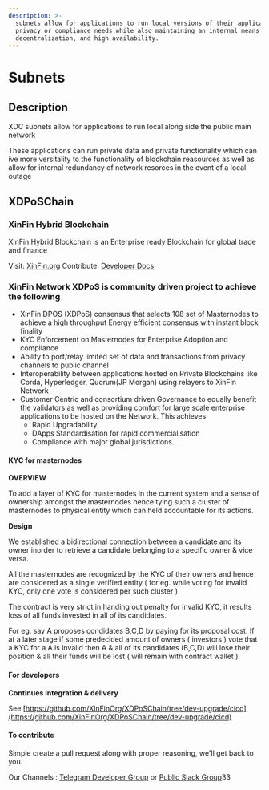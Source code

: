 ```yaml
---
description: >-
  subnets allow for applications to run local versions of their application for
  privacy or compliance needs while also maintaining an internal means of
  decentralization, and high availability.
---
```


# Subnets



## Description

XDC subnets allow for applications to run local along side the public main network&#x20;

These applications can run private data and private functionality which can ive more versitality to the functionality of blockchain reasources as well as allow for internal redundancy of network resorces in the event of a local outage&#x20;

## XDPoSChain

### XinFin Hybrid Blockchain

XinFin Hybrid Blockchain is an Enterprise ready Blockchain for global trade and finance

Visit: [XinFin.org](https://xinfin.org/) Contribute: [Developer Docs](https://docs.xinfin.org/)

### XinFin Network XDPoS is community driven project to achieve the following

* XinFin DPOS (XDPoS) consensus that selects 108 set of Masternodes to achieve a high throughput Energy efficient consensus with instant block finality
* KYC Enforcement on Masternodes for Enterprise Adoption and compliance
* Ability to port/relay limited set of data and transactions from privacy channels to public channel
* Interoperability between applications hosted on Private Blockchains like Corda, Hyperledger, Quorum(JP Morgan) using relayers to XinFin Network
* Customer Centric and consortium driven Governance to equally benefit the validators as well as providing comfort for large scale enterprise applications to be hosted on the Network. This achieves
  * Rapid Upgradability
  * DApps Standardisation for rapid commercialisation
  * Compliance with major global jurisdictions.

#### KYC for masternodes

**OVERVIEW**

To add a layer of KYC for masternodes in the current system and a sense of ownership amongst the masternodes hence tying such a cluster of masternodes to physical entity which can held accountable for its actions.

**Design**

We established a bidirectional connection between a candidate and its owner inorder to retrieve a candidate belonging to a specific owner & vice versa.

All the masternodes are recognized by the KYC of their owners and hence are considered as a single verified entity ( for eg. while voting for invalid KYC, only one vote is considered per such cluster )

The contract is very strict in handing out penalty for invalid KYC, it results loss of all funds invested in all of its candidates.

For eg. say A proposes condidates B,C,D by paying for its proposal cost. If at a later stage if some predecided amount of owners ( investors ) vote that a KYC for a A is invalid then A & all of its candidates (B,C,D) will lose their position & all their funds will be lost ( will remain with contract wallet ).

#### For developers

**Continues integration & delivery**

See [https://github.com/XinFinOrg/XDPoSChain/tree/dev-upgrade/cicd](https://github.com/XinFinOrg/XDPoSChain/tree/dev-upgrade/cicd)

#### To contribute

Simple create a pull request along with proper reasoning, we'll get back to you.

Our Channels : [Telegram Developer Group](https://t.me/XinFinDevelopers) or [Public Slack Group](https://launchpass.com/xinfin-public)33











